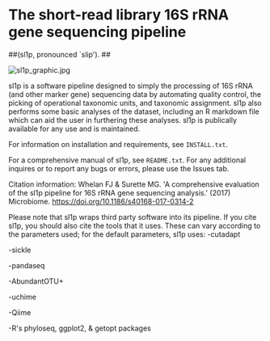 # The short-read library 16S rRNA gene sequencing pipeline #
##(sl1p, pronounced `slip'). ##

![sl1p_graphic.jpg](https://bitbucket.org/repo/x8Ardxn/images/2793309766-sl1p_graphic.jpg)

sl1p is a software pipeline designed to simply the processing of 16S rRNA (and other marker gene) sequencing data by automating quality control, the picking of operational taxonomic units, and taxonomic assignment. sl1p also performs some basic analyses of the dataset, including an R markdown file which can aid the user in furthering these analyses. sl1p is publically available for any use and is maintained.

For information on installation and requirements, see `INSTALL.txt`.

For a comprehensive manual of sl1p, see `README.txt`. For any additional inquires or to report any bugs or errors, please use the Issues tab.

Citation information: Whelan FJ & Surette MG. 'A comprehensive evaluation of the sl1p pipeline for 16S rRNA gene sequencing analysis.' (2017) Microbiome. https://doi.org/10.1186/s40168-017-0314-2

Please note that sl1p wraps third party software into its pipeline. If you cite sl1p, you should also cite the tools that it uses. These can vary according to the parameters used; for the default parameters, sl1p uses:
-cutadapt

-sickle

-pandaseq

-AbundantOTU+

-uchime

-Qiime

-R's phyloseq, ggplot2, & getopt packages

